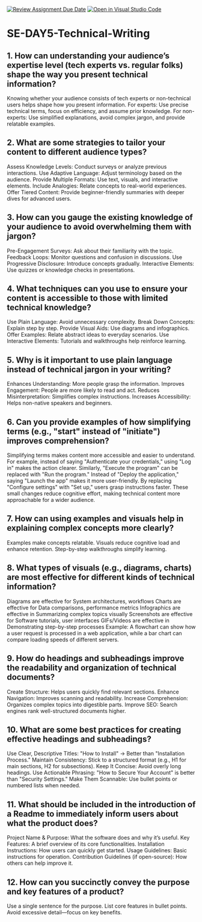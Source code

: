 [![Review Assignment Due Date](https://classroom.github.com/assets/deadline-readme-button-22041afd0340ce965d47ae6ef1cefeee28c7c493a6346c4f15d667ab976d596c.svg)](https://classroom.github.com/a/zsAR-pyY)
[![Open in Visual Studio Code](https://classroom.github.com/assets/open-in-vscode-2e0aaae1b6195c2367325f4f02e2d04e9abb55f0b24a779b69b11b9e10269abc.svg)](https://classroom.github.com/online_ide?assignment_repo_id=18517594&assignment_repo_type=AssignmentRepo)
# SE-DAY5-Technical-Writing
## 1. How can understanding your audience’s expertise level (tech experts vs. regular folks) shape the way you present technical information?
Knowing whether your audience consists of tech experts or non-technical users helps shape how you present information.
For experts: Use precise technical terms, focus on efficiency, and assume prior knowledge.
For non-experts: Use simplified explanations, avoid complex jargon, and provide relatable examples.

## 2. What are some strategies to tailor your content to different audience types?
Assess Knowledge Levels: Conduct surveys or analyze previous interactions.
Use Adaptive Language: Adjust terminology based on the audience.
Provide Multiple Formats: Use text, visuals, and interactive elements.
Include Analogies: Relate concepts to real-world experiences.
Offer Tiered Content: Provide beginner-friendly summaries with deeper dives for advanced users.

## 3. How can you gauge the existing knowledge of your audience to avoid overwhelming them with jargon?
Pre-Engagement Surveys: Ask about their familiarity with the topic.
Feedback Loops: Monitor questions and confusion in discussions.
Use Progressive Disclosure: Introduce concepts gradually.
Interactive Elements: Use quizzes or knowledge checks in presentations.

## 4. What techniques can you use to ensure your content is accessible to those with limited technical knowledge?
Use Plain Language: Avoid unnecessary complexity.
Break Down Concepts: Explain step by step.
Provide Visual Aids: Use diagrams and infographics.
Offer Examples: Relate abstract ideas to everyday scenarios.
Use Interactive Elements: Tutorials and walkthroughs help reinforce learning.

## 5. Why is it important to use plain language instead of technical jargon in your writing?
Enhances Understanding: More people grasp the information.
Improves Engagement: People are more likely to read and act.
Reduces Misinterpretation: Simplifies complex instructions.
Increases Accessibility: Helps non-native speakers and beginners.

## 6. Can you provide examples of how simplifying terms (e.g., "start" instead of "initiate") improves comprehension?
Simplifying terms makes content more accessible and easier to understand. For example, instead of saying "Authenticate your credentials," using "Log in" makes the action clearer. Similarly, "Execute the program" can be replaced with "Run the program." Instead of "Deploy the application," saying "Launch the app" makes it more user-friendly. By replacing "Configure settings" with "Set up," users grasp instructions faster. These small changes reduce cognitive effort, making technical content more approachable for a wider audience.

## 7. How can using examples and visuals help in explaining complex concepts more clearly?
Examples make concepts relatable.
Visuals reduce cognitive load and enhance retention.
Step-by-step walkthroughs simplify learning.

## 8. What types of visuals (e.g., diagrams, charts) are most effective for different kinds of technical information?
Diagrams are effective for System architectures, workflows
Charts	are effective for Data comparisons, performance metrics
Infographics	are effective in Summarizing complex topics visually
Screenshots	are effective for Software tutorials, user interfaces
GIFs/Videos	are effective in Demonstrating step-by-step processes
Example: A flowchart can show how a user request is processed in a web application, while a bar chart can compare loading speeds of different servers.

## 9. How do headings and subheadings improve the readability and organization of technical documents?
Create Structure: Helps users quickly find relevant sections.
Enhance Navigation: Improves scanning and readability.
Increase Comprehension: Organizes complex topics into digestible parts.
Improve SEO: Search engines rank well-structured documents higher.

## 10. What are some best practices for creating effective headings and subheadings?
Use Clear, Descriptive Titles: "How to Install" → Better than "Installation Process."
Maintain Consistency: Stick to a structured format (e.g., H1 for main sections, H2 for subsections).
Keep It Concise: Avoid overly long headings.
Use Actionable Phrasing: "How to Secure Your Account" is better than "Security Settings."
Make Them Scannable: Use bullet points or numbered lists when needed.

## 11. What should be included in the introduction of a Readme to immediately inform users about what the product does?
Project Name & Purpose: What the software does and why it’s useful.
Key Features: A brief overview of its core functionalities.
Installation Instructions: How users can quickly get started.
Usage Guidelines: Basic instructions for operation.
Contribution Guidelines (if open-source): How others can help improve it.

## 12. How can you succinctly convey the purpose and key features of a product?
Use a single sentence for the purpose.
List core features in bullet points.
Avoid excessive detail—focus on key benefits.
